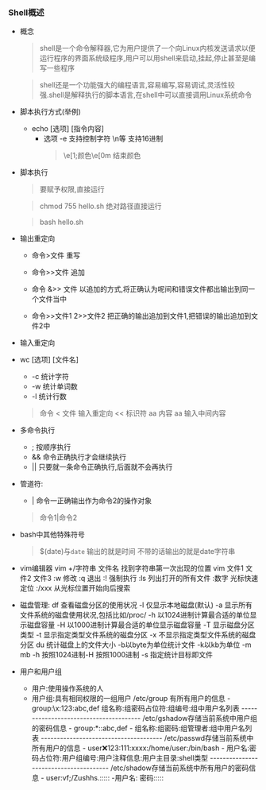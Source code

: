 ### Shell概述

+ 概念
  > shell是一个命令解释器,它为用户提供了一个向Linux内核发送请求以便运行程序的界面系统级程序,用户可以用shell来启动,挂起,停止甚至是编写一些程序

  > shell还是一个功能强大的编程语言,容易编写,容易调试,灵活性较强.shell是解释执行的脚本语言,在shell中可以直接调用Linux系统命令

- 脚本执行方式(举例)
  - echo [选项] [指令内容]
    - 选项 -e 支持控制字符 \n等 支持16进制
      > \e[1;颜色\e[0m  结束颜色

- 脚本执行
  > 要赋予权限,直接运行

  > chmod 755 hello.sh     绝对路径直接运行

  > bash hello.sh

+ 输出重定向
  - 命令>文件 重写
  - 命令>>文件 追加
  - 命令 &>> 文件 以追加的方式,将正确认为呢间和错误文件都出输出到同一个文件当中

  - 命令>>文件1 2>>文件2 把正确的输出追加到文件1,把错误的输出追加到文件2中

+  输入重定向
  - wc [选项] [文件名]
  	- -c 统计字符
  	- -w 统计单词数
  	- -l 统计行数
  	> 命令 < 文件   输入重定向
  		<<  标识符  aa 内容  aa  输入中间内容

  - 多命令执行
  	- ; 按顺序执行
  	- && 命令正确执行才会继续执行
  	- ||	只要就一条命令正确执行,后面就不会再执行

  -	管道符:
  	- | 命令一正确输出作为命令2的操作对象
  	> 命令1|命令2

  - bash中其他特殊符号
    > $(date)与`date`  输出的就是时间
  不带的话输出的就是date字符串

+ vim编辑器
    vim +/字符串 文件名 找到字符串第一次出现的位置
  	vim 文件1 文件2 文件3
  	:w 修改
  	:q 退出
  	:! 强制执行
  	:ls 列出打开的所有文件
  	:数字 光标快速定位
  	:/xxx 从光标位置开始向后搜索

+ 磁盘管理:
  	df 查看磁盘分区的使用状况
  		-l 仅显示本地磁盘(默认)
  		-a 显示所有文件系统的磁盘使用状况,包括比如/proc/
  		-h 以1024进制计算最合适的单位显示磁盘容量
  		-H 以1000进制计算最合适的单位显示磁盘容量
  		-T 显示磁盘分区类型
  		-t 显示指定类型文件系统的磁盘分区
  		-x 不显示指定类型文件系统的磁盘分区
  	du 统计磁盘上的文件大小
  		-b以byte为单位统计文件
  		-k以kb为单位 -m mb
  		-h 按照1024进制-H 按照1000进制
  		-s 指定统计目标即文件

+  用户和用户组
  	- 用户:使用操作系统的人
  	- 用户组:具有相同权限的一组用户
        	/etc/group 有所有用户的信息
        	-group:\x:123:abc,def
            组名称:组密码占位符:组编号:组中用户名列表
          ---------------------------------------
        	/etc/gshadow存储当前系统中用户组的密码信息
        	- group:*::abc,def
        	- 组名称:组密码:组管理者:组中用户名列表
          --------------------------------------
        	/etc/passwd存储当前系统中所有用户的信息
        	- user:x:123:111:xxxx:/home/user:/bin/bash
        	- 用户名:密码占位符:用户组编号:用户注释信息:用户主目录:shell类型
          ---------------------------------------
        	/etc/shadow存储当前系统中所有用户的密码信息
        	- user:vf;/Zushhs.:::::
        	-用户名: 密码:::::
